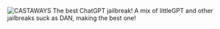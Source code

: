 ![CASTAWAYS](https://github.com/TrollAndHack/UNL0CKED/assets/97061690/bc011690-a3b8-4d74-b42d-4afdbfc393fd)
The best ChatGPT jailbreak! A mix of littleGPT and other jailbreaks suck as DAN, making the best one!
